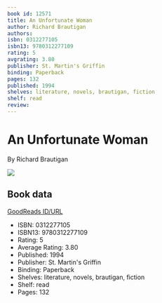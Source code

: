 ```yaml
---
book id: 12571
title: An Unfortunate Woman
author: Richard Brautigan
authors: 
isbn: 0312277105
isbn13: 9780312277109
rating: 5
avgrating: 3.80
publisher: St. Martin's Griffin
binding: Paperback
pages: 132
published: 1994
shelves: literature, novels, brautigan, fiction
shelf: read
review: 
---
```


# An Unfortunate Woman

By Richard Brautigan

![](https://i.gr-assets.com/images/S/compressed.photo.goodreads.com/books/1388220656l/12571.jpg)

## Book data

[GoodReads ID/URL](https://www.goodreads.com/book/show/12571)

- ISBN: 0312277105
- ISBN13: 9780312277109
- Rating: 5
- Average Rating: 3.80
- Published: 1994
- Publisher: St. Martin's Griffin
- Binding: Paperback
- Shelves: literature, novels, brautigan, fiction
- Shelf: read
- Pages: 132

